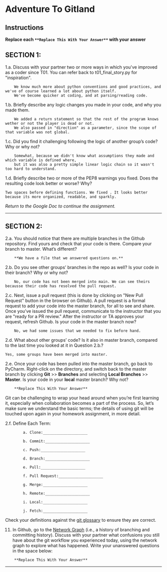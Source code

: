 # Adventure To Gitland

## Instructions

**Replace each `**Replace This With Your Answer**` with your answer**


## SECTION 1:

1.a. Discuss with your partner two or more ways in which you've improved as a coder since T01. You can refer back to t01_final_story.py for "inspiration".

```        
    We know much more about python conventions and good practices, and we've of course learned a lot about python itself.
    We've become quicker at coding, and at parsing/reading code.
```


1.b. Briefly describe any logic changes you made in your code, and why you made them.

```
    We added a return statement so that the rest of the program knows wether or not the player is dead or not.
    We also passed in "direction" as a parameter, since the scope of that variable was not global.
```


1.c. Did you find it challenging following the logic of another group’s code? Why or why not?

```
    Somewhat, because we didn't know what assumptions they made and which variable is defined where,
    but it was also a pretty simple linear logic chain so it wasn't too hard to understand.
```


1.d. Briefly describe two or more of the PEP8 warnings you fixed. Does the resulting code look better or worse? Why?

```
Two spaces before defining functions. We fixed . It looks better because its more organized, readable, and sparkly.
```

_Return to the Google Doc to continue the assignment._
___

## SECTION 2:

2.a. You should notice that there are multiple branches in the Github repository. Find yours and check that your code is there. 
     Compare your branch to master. What’s different?

```        
    **We have a file that we answered questions on.**
```


2.b. Do you see other groups’ branches in the repo as well? Is your code in their branch? Why or why not?

```        
    No, our code has not been merged into main. We can see theirs becausse their code has resolved the pull request.
```


2.c. Next, issue a pull request (this is done by clicking on "New Pull Request" button in the browser on Github). 
     A pull request is a formal request to add your code into the master branch, for all to see and share. 
     Once you’ve issued the pull request, communicate to the instructor that you are "ready for a PR review."
     After the instructor or TA approves your request, refresh Github. 
     Is your code in the master branch now? 

```
    No, we had some issues that we needed to fix before hand. 
```


2.d. What about other groups’ code? Is it also in master branch, compared to the last time you looked at it in Question 2.b.?

```
Yes, some groups have been merged into master.
```


2.e. Once your code has been pulled into the master branch, go back to PyCharm. 
     Right-click on the directory, and switch back to the master branch by clicking 
     **Git** >> **Branches** and selecting **Local Branches** >> **Master**.
     Is your code in your **local** master branch? Why not?

```
    **Replace This With Your Answer**
```

Git can be challenging to wrap your head around when you’re first learning it, 
especially when collaboration becomes a part of the process. 
So, let’s make sure we understand the basic terms; 
the details of using git will be touched upon again in your homework assignment, in more detail. 

2.f. Define Each Term:
```
        a. Clone:____________________

        b. Commit:____________________

        c. Push:____________________

        d. Branch:____________________

        e. Pull:____________________

        f. Pull Request:____________________

        g. Merge:____________________

        h. Remote:____________________

        i. Local:____________________

        j. Fetch:____________________
```

Check your definitions against the [git glossary](https://help.github.com/articles/github-glossary/) to ensure they are correct.

11. In Github, go to the [Network Graph](https://github.com/Berea-College-CSC-226/t04-master/network) (i.e., a history of branching and committing history). 
    Discuss with your partner what confusions you still have about the git workflow you experienced today, 
    using the network graph to explore what has happened. Write your unanswered questions in the space below:

```
    **Replace This With Your Answer**
```

---